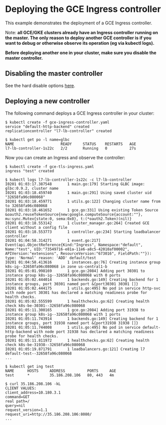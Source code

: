 # Deploying the GCE Ingress controller

This example demonstrates the deployment of a GCE Ingress controller.

Note: __all GCE/GKE clusters already have an Ingress controller running
on the master. The only reason to deploy another GCE controller is if you want
to debug or otherwise observe its operation (eg via kubectl logs).__

__Before deploying another one in your cluster, make sure you disable the master controller.__

## Disabling the master controller

See the hard disable options [here](/docs/faq/gce.md#how-do-i-disable-the-gce-ingress-controller).

## Deploying a new controller

The following command deploys a GCE Ingress controller in your cluster:

```console
$ kubectl create -f gce-ingress-controller.yaml
service "default-http-backend" created
replicationcontroller "l7-lb-controller" created

$ kubectl get po -l name=glbc
NAME                     READY     STATUS    RESTARTS   AGE
l7-lb-controller-1s22c   2/2       Running   0          27s
```

Now you can create an Ingress and observe the controller:

```console
$ kubectl create -f gce-tls-ingress.yaml
ingress "test" created

$ kubectl logs l7-lb-controller-1s22c -c l7-lb-controller
I0201 01:03:17.387548       1 main.go:179] Starting GLBC image: glbc:0.9.2, cluster name
I0201 01:03:18.459740       1 main.go:291] Using saved cluster uid "32658fa96c080068"
I0201 01:03:18.459771       1 utils.go:122] Changing cluster name from  to 32658fa96c080068
I0201 01:03:18.461652       1 gce.go:331] Using existing Token Source &oauth2.reuseTokenSource{new:google.computeSource{account:""}, mu:sync.Mutex{state:0, sema:0x0}, t:(*oauth2.Token)(nil)}
I0201 01:03:18.553142       1 cluster_manager.go:264] Created GCE client without a config file
I0201 01:03:18.553773       1 controller.go:234] Starting loadbalancer controller
I0201 01:04:58.314271       1 event.go:217] Event(api.ObjectReference{Kind:"Ingress", Namespace:"default", Name:"test", UID:"73549716-e81a-11e6-a8c5-42010af00002", APIVersion:"extensions", ResourceVersion:"673016", FieldPath:""}): type: 'Normal' reason: 'ADD' default/test
I0201 01:04:58.413616       1 instances.go:76] Creating instance group k8s-ig--32658fa96c080068 in zone us-central1-b
I0201 01:05:01.998169       1 gce.go:2084] Adding port 30301 to instance group k8s-ig--32658fa96c080068 with 0 ports
I0201 01:05:02.444014       1 backends.go:149] Creating backend for 1 instance groups, port 30301 named port &{port30301 30301 []}
I0201 01:05:02.444175       1 utils.go:495] No pod in service http-svc with node port 30301 has declared a matching readiness probe for health checks.
I0201 01:05:02.555599       1 healthchecks.go:62] Creating health check k8s-be-30301--32658fa96c080068
I0201 01:05:11.300165       1 gce.go:2084] Adding port 31938 to instance group k8s-ig--32658fa96c080068 with 1 ports
I0201 01:05:11.743914       1 backends.go:149] Creating backend for 1 instance groups, port 31938 named port &{port31938 31938 []}
I0201 01:05:11.744008       1 utils.go:495] No pod in service default-http-backend with node port 31938 has declared a matching readiness probe for health checks.
I0201 01:05:11.811972       1 healthchecks.go:62] Creating health check k8s-be-31938--32658fa96c080068
I0201 01:05:19.871791       1 loadbalancers.go:121] Creating l7 default-test--32658fa96c080068
...

$ kubectl get ing test
NAME      HOSTS     ADDRESS          PORTS     AGE
test      *         35.186.208.106   80, 443   4m

$ curl 35.186.208.106 -kL
CLIENT VALUES:
client_address=10.180.3.1
command=GET
real path=/
query=nil
request_version=1.1
request_uri=http://35.186.208.106:8080/
...
```
